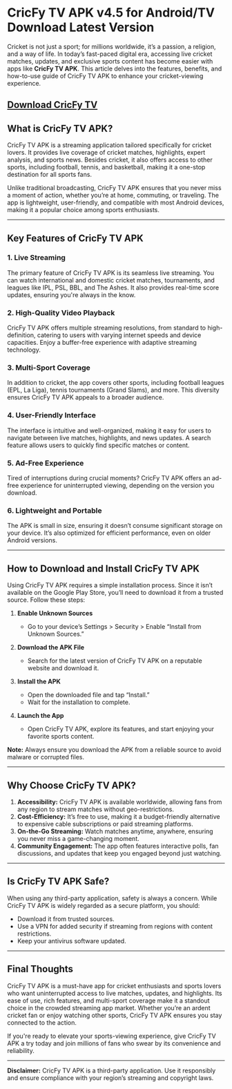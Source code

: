 # CricFy TV APK v4.5 for Android/TV Download Latest Version

Cricket is not just a sport; for millions worldwide, it’s a passion, a religion, and a way of life. In today’s fast-paced digital era, accessing live cricket matches, updates, and exclusive sports content has become easier with apps like **CricFy TV APK**. This article delves into the features, benefits, and how-to-use guide of CricFy TV APK to enhance your cricket-viewing experience.

## [Download CricFy TV](https://apktodo.io/cricfy-tv-mobile-14/) ##

## What is CricFy TV APK?

CricFy TV APK is a streaming application tailored specifically for cricket lovers. It provides live coverage of cricket matches, highlights, expert analysis, and sports news. Besides cricket, it also offers access to other sports, including football, tennis, and basketball, making it a one-stop destination for all sports fans.

Unlike traditional broadcasting, CricFy TV APK ensures that you never miss a moment of action, whether you’re at home, commuting, or traveling. The app is lightweight, user-friendly, and compatible with most Android devices, making it a popular choice among sports enthusiasts.

---

## Key Features of CricFy TV APK

### 1. **Live Streaming**
The primary feature of CricFy TV APK is its seamless live streaming. You can watch international and domestic cricket matches, tournaments, and leagues like IPL, PSL, BBL, and The Ashes. It also provides real-time score updates, ensuring you're always in the know.

### 2. **High-Quality Video Playback**
CricFy TV APK offers multiple streaming resolutions, from standard to high-definition, catering to users with varying internet speeds and device capacities. Enjoy a buffer-free experience with adaptive streaming technology.

### 3. **Multi-Sport Coverage**
In addition to cricket, the app covers other sports, including football leagues (EPL, La Liga), tennis tournaments (Grand Slams), and more. This diversity ensures CricFy TV APK appeals to a broader audience.

### 4. **User-Friendly Interface**
The interface is intuitive and well-organized, making it easy for users to navigate between live matches, highlights, and news updates. A search feature allows users to quickly find specific matches or content.

### 5. **Ad-Free Experience**
Tired of interruptions during crucial moments? CricFy TV APK offers an ad-free experience for uninterrupted viewing, depending on the version you download.

### 6. **Lightweight and Portable**
The APK is small in size, ensuring it doesn’t consume significant storage on your device. It’s also optimized for efficient performance, even on older Android versions.

---

## How to Download and Install CricFy TV APK

Using CricFy TV APK requires a simple installation process. Since it isn’t available on the Google Play Store, you’ll need to download it from a trusted source. Follow these steps:

1. **Enable Unknown Sources**  
   - Go to your device’s Settings > Security > Enable “Install from Unknown Sources.”
   
2. **Download the APK File**  
   - Search for the latest version of CricFy TV APK on a reputable website and download it.

3. **Install the APK**  
   - Open the downloaded file and tap “Install.”
   - Wait for the installation to complete.

4. **Launch the App**  
   - Open CricFy TV APK, explore its features, and start enjoying your favorite sports content.

**Note:** Always ensure you download the APK from a reliable source to avoid malware or corrupted files.

---

## Why Choose CricFy TV APK?

1. **Accessibility:** CricFy TV APK is available worldwide, allowing fans from any region to stream matches without geo-restrictions.
2. **Cost-Efficiency:** It’s free to use, making it a budget-friendly alternative to expensive cable subscriptions or paid streaming platforms.
3. **On-the-Go Streaming:** Watch matches anytime, anywhere, ensuring you never miss a game-changing moment.
4. **Community Engagement:** The app often features interactive polls, fan discussions, and updates that keep you engaged beyond just watching.

---

## Is CricFy TV APK Safe?

When using any third-party application, safety is always a concern. While CricFy TV APK is widely regarded as a secure platform, you should:
- Download it from trusted sources.
- Use a VPN for added security if streaming from regions with content restrictions.
- Keep your antivirus software updated.

---

## Final Thoughts

CricFy TV APK is a must-have app for cricket enthusiasts and sports lovers who want uninterrupted access to live matches, updates, and highlights. Its ease of use, rich features, and multi-sport coverage make it a standout choice in the crowded streaming app market. Whether you’re an ardent cricket fan or enjoy watching other sports, CricFy TV APK ensures you stay connected to the action.

If you're ready to elevate your sports-viewing experience, give CricFy TV APK a try today and join millions of fans who swear by its convenience and reliability.

---
**Disclaimer:** CricFy TV APK is a third-party application. Use it responsibly and ensure compliance with your region’s streaming and copyright laws.
